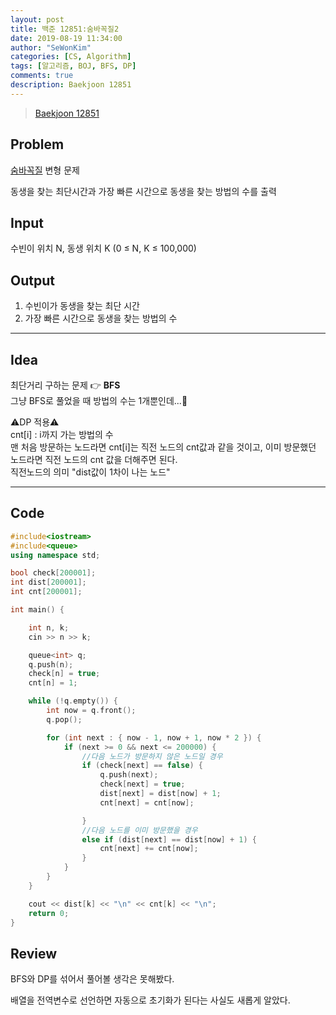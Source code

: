 ```yaml
---
layout: post
title: 백준 12851:숨바꼭질2
date: 2019-08-19 11:34:00
author: "SeWonKim"
categories: [CS, Algorithm]
tags: [알고리즘, BOJ, BFS, DP]
comments: true
description: Baekjoon 12851
---
```


> [Baekjoon 12851](https://www.acmicpc.net/problem/12851)

## Problem

[숨바꼭질](https://siromom.github.io/algorithm/2019/07/18/Q1697.html) 변형 문제

동생을 찾는 최단시간과 가장 빠른 시간으로 동생을 찾는 방법의 수를 출력

## Input

수빈이 위치 N, 동생 위치 K (0 ≤ N, K ≤ 100,000)

## Output

1. 수빈이가 동생을 찾는 최단 시간
2. 가장 빠른 시간으로 동생을 찾는 방법의 수

---

## Idea

최단거리 구하는 문제 👉 **BFS**  
 그냥 BFS로 풀었을 때 방법의 수는 1개뿐인데...🤔

⚠️DP 적용⚠️  
 cnt[i] : i까지 가는 방법의 수  
 맨 처음 방문하는 노드라면 cnt[i]는 직전 노드의 cnt값과 같을 것이고, 이미 방문했던 노드라면 직전 노드의 cnt 값을 더해주면 된다.  
 직전노드의 의미 "dist값이 1차이 나는 노드"

---

## Code

```cpp
#include<iostream>
#include<queue>
using namespace std;

bool check[200001];
int dist[200001];
int cnt[200001];

int main() {

	int n, k;
	cin >> n >> k;

	queue<int> q;
	q.push(n);
	check[n] = true;
	cnt[n] = 1;

	while (!q.empty()) {
		int now = q.front();
		q.pop();

		for (int next : { now - 1, now + 1, now * 2 }) {
			if (next >= 0 && next <= 200000) {
				//다음 노드가 방문하지 않은 노드일 경우
				if (check[next] == false) {
					q.push(next);
					check[next] = true;
					dist[next] = dist[now] + 1;
					cnt[next] = cnt[now];

				}
				//다음 노드를 이미 방문했을 경우
				else if (dist[next] == dist[now] + 1) {
					cnt[next] += cnt[now];
				}
			}
		}
	}

	cout << dist[k] << "\n" << cnt[k] << "\n";
	return 0;
}
```

## Review

BFS와 DP를 섞어서 풀어볼 생각은 못해봤다.

배열을 전역변수로 선언하면 자동으로 초기화가 된다는 사실도 새롭게 알았다.
